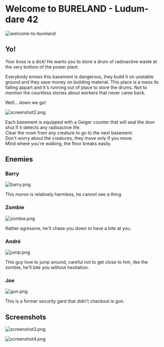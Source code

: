 # Welcome to BURELAND - Ludum-dare 42

![welcome-to-bureland](https://eptwalabha.com/ld42/screenshot/screen1.png)

## Yo!

Your boss is a dick! He wants you to store a drum of radioactive waste at the very bottom of the power plant.

Everybody knows this basement is dangerous, they build it on unstable ground and they save money on building material.
This place is a mess its falling appart and it's running out of place to store the drums.
Not to mention the countless stories about workers that never came back.

Well… down we go!

![screenshot2.png](https://eptwalabha.com/ld42/screenshot/screen2.png)

Each basement is equipped with a Geiger counter that will seal the door shut if it detects any radioactive life.  
Clear the room from any creature to go to the next basement.  
Don't worry about the creatures, they move only if you move.  
Mind where you're walking, the floor breaks easily.

## Enemies

### Barry

![barry.png](https://eptwalabha.com/ld42/screenshot/barry.png)

This moron is relatively harmless, he cannot see a thing.

### Zombie

![zombie.png](https://eptwalabha.com/ld42/screenshot/zombie.png)

Rather agressive, he'll chase you down to have a bite at you.

### André

![jump.png](https://eptwalabha.com/ld42/screenshot/jump.png)

This guy love to jump around, careful not to get close to him, like the zombie, he'll bite you without hesitation.

### Joe

![gun.png](https://eptwalabha.com/ld42/screenshot/gun.png)

This is a former security gard that didn't checkout is gun.

## Screenshots

![screenshot3.png](https://eptwalabha.com/ld42/screenshot/screen3.png)

![screenshot4.png](https://eptwalabha.com/ld42/screenshot/screen4.png)
